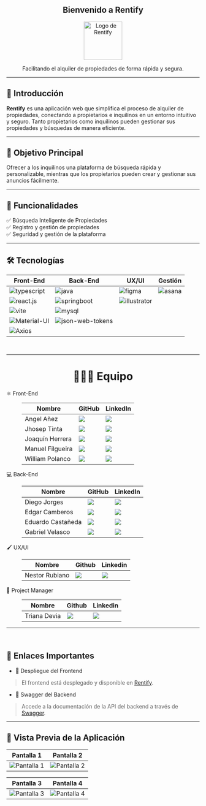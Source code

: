 <div align="center">
  <h2>Bienvenido a Rentify</h2>
  <img src="https://github.com/user-attachments/assets/4af375dd-1cb4-44a0-b2df-24bb7463e51c" alt="Logo de Rentify" width="100px" />
  
  <p>Facilitando el alquiler de propiedades de forma rápida y segura.</p>
</div>

---

## 🚀 Introducción

**Rentify** es una aplicación web que simplifica el proceso de alquiler de propiedades, conectando a propietarios e inquilinos en un entorno intuitivo y seguro. Tanto propietarios como inquilinos pueden gestionar sus propiedades y búsquedas de manera eficiente.

---

## 🎯 Objetivo Principal

Ofrecer a los inquilinos una plataforma de búsqueda rápida y personalizable, mientras que los propietarios pueden crear y gestionar sus anuncios fácilmente.

---

## 🌟 Funcionalidades

<dl>
  <dt>✅ Búsqueda Inteligente de Propiedades</dt>
  <dt>✅ Registro y gestión de propiedades</dt>
  <dt>✅ Seguridad y gestión de la plataforma</dt>
</dl>

---

## 🛠️ Tecnologías

<table>
  <thead>
    <tr>
      <th>Front-End</th>
      <th>Back-End</th>
      <th>UX/UI</th>
      <th>Gestión</th>
    </tr>
  </thead>
  <tbody>
    <tr>
      <td><img alt="typescript" src="https://img.shields.io/badge/TypeScript-%23007ACC?logo=typescript&logoColor=white"></td>
      <td><img alt="java" src="https://img.shields.io/badge/Java-%23ED8B00?logo=java&logoColor=white"></td>
      <td><img alt="figma" src="https://img.shields.io/badge/Figma-%23424F5B?logo=figma&logoColor=white"></td>
      <td><img alt="asana" src="https://img.shields.io/badge/Asana-%23333?logo=asana&logoColor=F06A6A"></td>
    </tr>
    <tr>
      <td><img alt="react.js" src="https://img.shields.io/badge/React.js-%2361DAFB?logo=react&logoColor=white"></td>
      <td><img alt="springboot" src="https://img.shields.io/badge/Spring%20Boot-%236DB33F?logo=springboot&logoColor=white"></td>
      <td><img alt="illustrator" src="https://img.shields.io/badge/Illustrator-%23FF9A00?logo=adobeillustrator&logoColor=white"></td>
      <td></td>
    </tr>
    <tr>
      <td><img alt="vite" src="https://img.shields.io/badge/Vite-%23646CFF?logo=vite&logoColor=white"></td>
      <td><img alt="mysql" src="https://img.shields.io/badge/MySQL-%2300758f?logo=mysql&logoColor=white"></td>
      <td></td>
      <td></td>
    </tr>
    <tr>
      <td><img alt="Material-UI" src="https://img.shields.io/badge/Material%20UI-%230081CB?logo=material-ui&logoColor=white"></td>
      <td><img alt="json-web-tokens" src="https://img.shields.io/badge/JSON%20Web%20Tokens-%23000000?logo=json%20web%20tokens&logoColor=white"></td>
      <td></td>
      <td></td>
    </tr>
    <tr>
      <td><img alt="Axios" src="https://img.shields.io/badge/Axios-%230072B1?logo=axios&logoColor=white"></td>
      <td></td>
      <td></td>
      <td></td>
    </tr>
  </tbody>
</table>
<br>

---

<h1 align="center"> 
  🧑‍🤝‍🧑 Equipo
</h1>

<dl>
  <dt>⚛️ Front-End</dt>
  <dd>
    <table>
      <thead>
        <tr>
          <th>Nombre</th>
          <th>GitHub</th>
          <th>LinkedIn</th>
        </tr>
      </thead>
      <tbody>
        <tr>
          <td>Angel Añez</td>
          <td>
            <a href="https://github.com/AngelAnez">
              <img src="https://img.shields.io/badge/github-%23121011.svg?&style=for-the-badge&logo=github&logoColor=white"/>
            </a>
          </td>
          <td>
            <a href="https://www.linkedin.com/in/angel-anez/">
              <img src="https://img.shields.io/badge/linkedin-%230A66C2.svg?&style=for-the-badge&logo=linkedin&logoColor=white"/>
            </a>
          </td>
        </tr>
        <tr>
          <td>Jhosep Tinta</td>
          <td>
            <a href="https://github.com/JhosepTM">
              <img src="https://img.shields.io/badge/github-%23121011.svg?&style=for-the-badge&logo=github&logoColor=white"/>
            </a>
          </td>
          <td>
            <a href="#">
              <img src="https://img.shields.io/badge/linkedin-%230A66C2.svg?&style=for-the-badge&logo=linkedin&logoColor=white"/>
            </a>
          </td>
        </tr>
        <tr>
          <td>Joaquín Herrera</td>
          <td>
            <a href="https://github.com/JoaquinxHerrera">
              <img src="https://img.shields.io/badge/github-%23121011.svg?&style=for-the-badge&logo=github&logoColor=white"/>
            </a>
          </td>
          <td>
            <a href="#">
              <img src="https://img.shields.io/badge/linkedin-%230A66C2.svg?&style=for-the-badge&logo=linkedin&logoColor=white"/>
            </a>
          </td>
        </tr>
        <tr>
          <td>Manuel Filgueira</td>
          <td>
            <a href="https://github.com/mf114090">
              <img src="https://img.shields.io/badge/github-%23121011.svg?&style=for-the-badge&logo=github&logoColor=white"/>
            </a>
          </td>
          <td>
            <a href="#">
              <img src="https://img.shields.io/badge/linkedin-%230A66C2.svg?&style=for-the-badge&logo=linkedin&logoColor=white"/>
            </a>
          </td>
        </tr>
        <tr>
          <td>William Polanco</td>
          <td>
            <a href="https://github.com/williampolancodev">
              <img src="https://img.shields.io/badge/github-%23121011.svg?&style=for-the-badge&logo=github&logoColor=white"/>
            </a>
          </td>
          <td>
            <a href="https://www.linkedin.com/in/william-polanco-abbba7140/">
              <img src="https://img.shields.io/badge/linkedin-%230A66C2.svg?&style=for-the-badge&logo=linkedin&logoColor=white"/>
            </a>
          </td>
        </tr>
      </tbody>
    </table>
  </dd>
  <dt>💻 Back-End</dt>
  <dd>
    <table>
      <thead>
        <tr>
          <th>Nombre</th>
          <th>GitHub</th>
          <th>LinkedIn</th>
        </tr>
      </thead>
      <tbody>
        <tr>
          <td>Diego Jorges</td>
          <td>
            <a href="https://github.com/djorges">
              <img src="https://img.shields.io/badge/github-%23121011.svg?&style=for-the-badge&logo=github&logoColor=white"/>
            </a>
          </td>
          <td>
            <a href="#">
              <img src="https://img.shields.io/badge/linkedin-%230A66C2.svg?&style=for-the-badge&logo=linkedin&logoColor=white"/>
            </a>
          </td>
        </tr>
        <tr>
          <td>Edgar Camberos</td>
          <td>
            <a href="https://github.com/EdgarCamberos1894">
              <img src="https://img.shields.io/badge/github-%23121011.svg?&style=for-the-badge&logo=github&logoColor=white"/>
            </a>
          </td>
          <td>
            <a href="#">
              <img src="https://img.shields.io/badge/linkedin-%230A66C2.svg?&style=for-the-badge&logo=linkedin&logoColor=white"/>
            </a>
          </td>
        </tr>
        <tr>
          <td>Eduardo Castañeda</td>
          <td>
            <a href="https://github.com/Eduardo22122002">
              <img src="https://img.shields.io/badge/github-%23121011.svg?&style=for-the-badge&logo=github&logoColor=white"/>
            </a>
          </td>
          <td>
            <a href="#">
              <img src="https://img.shields.io/badge/linkedin-%230A66C2.svg?&style=for-the-badge&logo=linkedin&logoColor=white"/>
            </a>
          </td>
        </tr>
        <tr>
          <td>Gabriel Velasco</td>
          <td>
            <a href="https://github.com/gavela9">
              <img src="https://img.shields.io/badge/github-%23121011.svg?&style=for-the-badge&logo=github&logoColor=white"/>
            </a>
          </td>
          <td>
            <a href="#">
              <img src="https://img.shields.io/badge/linkedin-%230A66C2.svg?&style=for-the-badge&logo=linkedin&logoColor=white"/>
            </a>
          </td>
        </tr>
      </tbody>
    </table>
  </dd>
  <dd>
  <dt>🖌 UX/UI</dt>
    <dl>
      <dd>
        <table>
          <thead>
            <tr>
              <th>Nombre</th>
              <th>Github</th>
              <th>Linkedin</th>
            </tr>
          </thead>
          <tbody>
            <tr>
              <td>Nestor Rubiano</td>
              <td>
                <a href="https://github.com/NestorVal">
                  <img src="https://img.shields.io/badge/github-%23121011.svg?&style=for-the-badge&logo=github&logoColor=white"/>
                </a>
              </td>
              <td>
                <a href="https://www.linkedin.com/in/nestor-rubiano-b205a9270/">
                  <img src="https://img.shields.io/badge/linkedin-%230A66C2.svg?&style=for-the-badge&logo=linkedin&logoColor=white"/>
                </a>
              </td>
            </tr>
          </tbody>
        </table>
      </dd>
    </dl>
  </dd>
  <dd>
  <dt>📝 Project Manager</dt>
    <dl>
      <dd>
        <table>
          <thead>
            <tr>
              <th>Nombre</th>
              <th>Github</th>
              <th>Linkedin</th>
            </tr>
          </thead>
          <tbody>
            <tr>
              <td>Triana Devia</td>
              <td>
                <a href="https://github.com/TrianaDevia">
                  <img src="https://img.shields.io/badge/github-%23121011.svg?&style=for-the-badge&logo=github&logoColor=white"/>
                </a>
              </td>
              <td>
                <a href="https://www.linkedin.com/in/triana-devia?utm_source=share&utm_campaign=share_via&utm_content=profile&utm_medium=android_app">
                  <img src="https://img.shields.io/badge/linkedin-%230A66C2.svg?&style=for-the-badge&logo=linkedin&logoColor=white"/>
                </a>
              </td>
            </tr>
          </tbody>
        </table>
      </dd>
    </dl>
  </dd>
</dl>

---
<br>

## 🔗 Enlaces Importantes

* 🚀 Despliegue del Frontend
>El frontend está desplegado y disponible en [Rentify](https://rentify-desarrollo.onrender.com).
* 📜 Swagger del Backend
>Accede a la documentación de la API del backend a través de [Swagger](https://s18-23-n-java-react.onrender.com/swagger-ui/index.html).

---
## 📸 Vista Previa de la Aplicación

| Pantalla 1 | Pantalla 2 |
|------------|------------|
| ![Pantalla 1](https://github.com/user-attachments/assets/1cad6c70-4e07-4ac0-ac14-c1797c65f9c8) | ![Pantalla 2](https://github.com/user-attachments/assets/535f2251-5b23-4f09-95f6-92f0c6bf7fc7) |

| Pantalla 3 | Pantalla 4 |
|------------|------------|
| ![Pantalla 3](https://github.com/user-attachments/assets/2b113514-0049-498c-ad6f-6a2c3f67c15f) | ![Pantalla 4](https://github.com/user-attachments/assets/56491607-7fe7-4b6d-9e93-2f5bd7867fee) |
